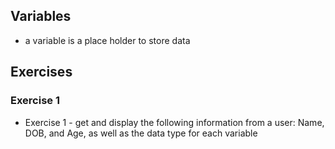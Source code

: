 ## Variables
- a variable is a place holder to store data

## Exercises
### Exercise 1
- Exercise 1 - get and display the following information from a user: Name, DOB, and Age, as well as the data type for each variable 